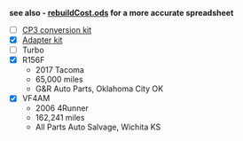 **see also - [rebuildCost.ods](receipts/rebuildCost.ods) for a more accurate spreadsheet**

- [ ] [CP3 conversion kit](https://whitbreadperformance.com/collections/tdi/products/cr-tdi-cp3-adapter-kit?variant=31413266939994)
- [x] [Adapter kit](https://tdconversions.com/products/vw-1-9-2-0l-tdi-to-toyota-3-0l-v6-3vz-e-transmission-adapter-kit)
- [ ] Turbo
- [x] R156F
	- 2017 Tacoma
	- 65,000 miles
	- G&R Auto Parts, Oklahoma City OK
- [x] VF4AM
	- 2006 4Runner
	- 162,241 miles
	- All Parts Auto Salvage, Wichita KS